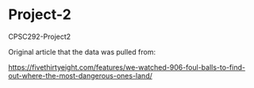 # Project-2
CPSC292-Project2

Original article that the data was pulled from:

https://fivethirtyeight.com/features/we-watched-906-foul-balls-to-find-out-where-the-most-dangerous-ones-land/
